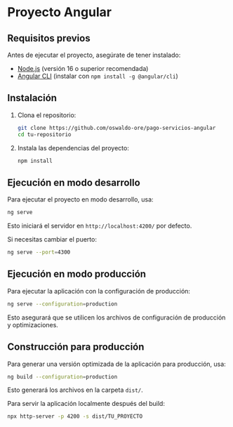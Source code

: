 # Proyecto Angular

## Requisitos previos

Antes de ejecutar el proyecto, asegúrate de tener instalado:

- [Node.js](https://nodejs.org/) (versión 16 o superior recomendada)
- [Angular CLI](https://angular.io/cli) (instalar con `npm install -g @angular/cli`)

## Instalación

1. Clona el repositorio:
   ```sh
   git clone https://github.com/oswaldo-ore/pago-servicios-angular
   cd tu-repositorio
   ```
2. Instala las dependencias del proyecto:
   ```sh
   npm install
   ```

## Ejecución en modo desarrollo

Para ejecutar el proyecto en modo desarrollo, usa:
```sh
ng serve
```
Esto iniciará el servidor en `http://localhost:4200/` por defecto.

Si necesitas cambiar el puerto:
```sh
ng serve --port=4300
```

## Ejecución en modo producción

Para ejecutar la aplicación con la configuración de producción:
```sh
ng serve --configuration=production
```
Esto asegurará que se utilicen los archivos de configuración de producción y optimizaciones.

## Construcción para producción

Para generar una versión optimizada de la aplicación para producción, usa:
```sh
ng build --configuration=production
```
Esto generará los archivos en la carpeta `dist/`.

Para servir la aplicación localmente después del build:
```sh
npx http-server -p 4200 -s dist/TU_PROYECTO
```
